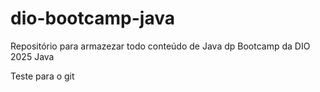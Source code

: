 # dio-bootcamp-java
Repositório para armazezar todo conteúdo de Java dp Bootcamp da DIO 2025 Java

Teste para o git
